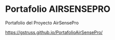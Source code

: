 # Portafolio AIRSENSEPRO

Portafolio del Proyecto AirSensePro

https://gstruss.github.io/PortafolioAirSensePro/
